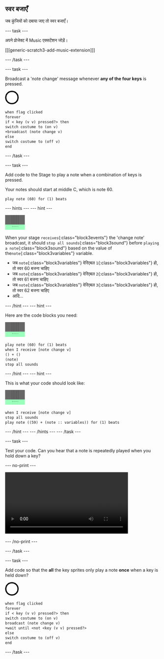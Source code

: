 ## स्वर बजाएँ

जब कुंजियों को दबाया जाए तो स्वर बजाएँ।

\--- task \---

अपने प्रोजेक्ट में Music एक्सटेंशन जोड़ें।

[[[generic-scratch3-add-music-extension]]]

\--- /task \---

\--- task \---

Broadcast a 'note change' message whenever **any of the four keys** is pressed.

![sprite 1](images/1.png)

```blocks3
when flag clicked
forever
if < key (v v) pressed?> then
switch costume to (on v)
+broadcast (note change v)
else
switch costume to (off v)
end
```

\--- /task \---

\--- task \---

Add code to the Stage to play a note when a combination of keys is pressed.

Your notes should start at middle C, which is note 60.

```blocks3
play note (60) for (1) beats
```

\--- hints \--- \--- hint \---

![1 sprite](images/stage.png)

When your stage `receives`{:class="block3events"} the 'change note' broadcast, it should `stop all sounds`{:class="block3sound"} before `playing a note`{:class="block3sound"} based on the value of the`note`{:class="block3variables"} variable.

+ जब `note`{:class="block3variables"} वेरिएबल `1`{:class="block3variables"} हो, तो स्वर 60 बजना चाहिए
+ जब `note`{:class="block3variables"} वेरिएबल `2`{:class="block3variables"} हो, तो स्वर 61 बजना चाहिए
+ जब `note`{:class="block3variables"} वेरिएबल `3`{:class="block3variables"} हो, तो स्वर 62 बजना चाहिए
+ आदि...

\--- /hint \--- \--- hint \---

Here are the code blocks you need:

![stage](images/stage.png)

```blocks3
play note (60) for (1) beats
when I receive [note change v]
() + ()
(note)
stop all sounds
```

\--- /hint \--- \--- hint \---

This is what your code should look like:

![stage](images/stage.png)

```blocks3
when I receive [note change v]
stop all sounds
play note ((59) + (note :: variables)) for (1) beats
```

\--- /hint \--- \--- /hints \--- \--- /task \---

\--- task \---

Test your code. Can you hear that a note is repeatedly played when you hold down a key?

\--- no-print \---

<video width="400" controls>
  <source src="images/play-note-bug.mp4" type="video/mp4">
  आपका ब्राउज़र HTML5 वीडियो का समर्थन नहीं करता है।
</video>

\--- /no-print \---

\--- /task \---

\--- task \---

Add code so that the **all** the key sprites only play a note **once** when a key is held down?

![1 sprite](images/1.png)

```blocks3
when flag clicked
forever
if < key (v v) pressed?> then
switch costume to (on v)
broadcast (note change v)
+wait until <not <key (v v) pressed?>
else
switch costume to (off v)
end
```

\--- /task \---